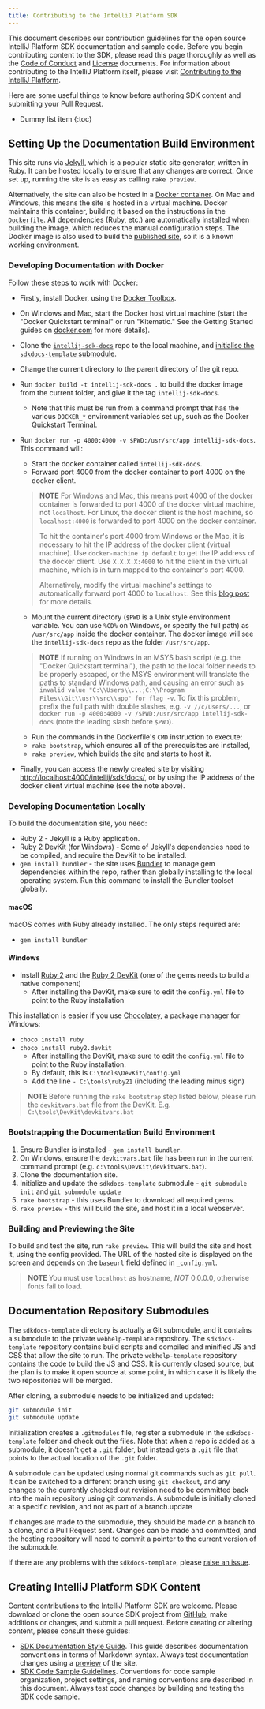 ```yaml
---
title: Contributing to the IntelliJ Platform SDK
---
```

<!-- Copyright 2000-2020 JetBrains s.r.o. and other contributors. Use of this source code is governed by the Apache 2.0 license that can be found in the LICENSE file. -->

This document describes our contribution guidelines for the open source IntelliJ Platform SDK documentation and sample code.
Before you begin contributing content to the SDK, please read this page thoroughly as well as the [Code of Conduct](/CODE_OF_CONDUCT.md) and [License](https://github.com/JetBrains/intellij-sdk-docs/blob/master/LICENSE.txt) documents.
For information about contributing to the IntelliJ Platform itself, please visit [Contributing to the IntelliJ Platform](/basics/platform_contributions.md).

Here are some useful things to know before authoring SDK content and submitting your Pull Request.
* Dummy list item
{:toc}
 
## Setting Up the Documentation Build Environment

This site runs via [Jekyll](https://jekyllrb.com), which is a popular static site generator, written in Ruby. It can be hosted locally to ensure that any changes are correct. Once set up, running the site is as easy as calling `rake preview`.

Alternatively, the site can also be hosted in a [Docker container](https://www.docker.com). On Mac and Windows, this means the site is hosted in a virtual machine. Docker maintains this container, building it based on the instructions in the [`Dockerfile`](Dockerfile). All dependencies (Ruby, etc.) are automatically installed when building the image, which reduces the manual configuration steps. The Docker image is also used to build the [published site](https://www.jetbrains.org/intellij/sdk/docs/index.html), so it is a known working environment.

### Developing Documentation with Docker

Follow these steps to work with Docker:

* Firstly, install Docker, using the [Docker Toolbox](https://www.docker.com/docker-toolbox).
* On Windows and Mac, start the Docker host virtual machine (start the "Docker Quickstart terminal" or run "Kitematic." See the Getting Started guides on [docker.com](https://www.docker.com) for more details).
* Clone the [`intellij-sdk-docs`](https://github.com/JetBrains/intellij-sdk-docs) repo to the local machine, and [initialise the `sdkdocs-template` submodule](#documentation-repository-submodules).
* Change the current directory to the parent directory of the git repo.
* Run `docker build -t intellij-sdk-docs .` to build the docker image from the current folder, and give it the tag `intellij-sdk-docs`.
    * Note that this must be run from a command prompt that has the various `DOCKER_*` environment variables set up, such as the Docker Quickstart Terminal.
* Run `docker run -p 4000:4000 -v $PWD:/usr/src/app intellij-sdk-docs`. This command will:
    * Start the docker container called `intellij-sdk-docs`.
    * Forward port 4000 from the docker container to port 4000 on the docker client.

    > **NOTE** For Windows and Mac, this means port 4000 of the docker container is forwarded to port 4000 of the docker virtual machine, not `localhost`. For Linux, the docker client is the host machine, so `localhost:4000` is forwarded to port 4000 on the docker container.
    >
    > To hit the container's port 4000 from Windows or the Mac, it is necessary to hit the IP address of the docker client (virtual machine). Use `docker-machine ip default` to get the IP address of the docker client. Use `X.X.X.X:4000` to hit the client in the virtual machine, which is in turn mapped to the container's port 4000.
    >
    > Alternatively, modify the virtual machine's settings to automatically forward port 4000 to `localhost`. See this [blog post](https://acaird.github.io/computers/2014/11/16/docker-virtualbox-host-networking) for more details.
 
    * Mount the current directory (`$PWD` is a Unix style environment variable. You can use `%CD%` on Windows, or specify the full path) as `/usr/src/app` inside the docker container. The docker image will see the `intellij-sdk-docs` repo as the folder `/usr/src/app`.

    > **NOTE** If running on Windows in an MSYS bash script (e.g. the "Docker Quickstart terminal"), the path to the local folder needs to be properly escaped, or the MSYS environment will translate the paths to standard Windows path, and causing an error such as `invalid value "C:\\Users\\...;C:\\Program Files\\Git\\usr\\src\\app" for flag -v`. To fix this problem, prefix the full path with double slashes, e.g. `-v //c/Users/...`, or `docker run -p 4000:4000 -v /$PWD:/usr/src/app intellij-sdk-docs` (note the leading slash before `$PWD`).

    * Run the commands in the Dockerfile's `CMD` instruction to execute: 
  * `rake bootstrap`, which ensures all of the prerequisites are installed, 
  * `rake preview`, which builds the site and starts to host it.
* Finally, you can access the newly created site by visiting [http://localhost:4000/intellij/sdk/docs/](http://localhost:4000/intellij/sdk/docs/), or by using the IP address of the docker client virtual machine (see the note above).

### Developing Documentation Locally

To build the documentation site, you need:

* Ruby 2 - Jekyll is a Ruby application.
* Ruby 2 DevKit (for Windows) - Some of Jekyll's dependencies need to be compiled, and require the DevKit to be installed.
* `gem install bundler` - the site uses [Bundler](https://bundler.io) to manage gem dependencies within the repo, rather than globally installing to the local operating system. Run this command to install the Bundler toolset globally.

#### macOS

macOS comes with Ruby already installed. The only steps required are:

* `gem install bundler`

#### Windows

* Install [Ruby 2](https://rubyinstaller.org) and the [Ruby 2 DevKit](https://rubyinstaller.org/downloads/) (one of the gems needs to build a native component)
    * After installing the DevKit, make sure to edit the `config.yml` file to point to the Ruby installation

This installation is easier if you use [Chocolatey](https://chocolatey.org), a package manager for Windows:

* `choco install ruby`
* `choco install ruby2.devkit`
    * After installing the DevKit, make sure to edit the `config.yml` file to point to the Ruby installation.
    * By default, this is `C:\tools\DevKit\config.yml`
    * Add the line `- C:\tools\ruby21` (including the leading minus sign)

> **NOTE** Before running the `rake bootstrap` step listed below, please run the `devkitvars.bat` file from the DevKit. E.g. `C:\tools\DevKit\devkitvars.bat`

### Bootstrapping the Documentation Build Environment

1. Ensure Bundler is installed - `gem install bundler`.
2. On Windows, ensure the `devkitvars.bat` file has been run in the current command prompt (e.g. `c:\tools\DevKit\devkitvars.bat`).
3. Clone the documentation site.
4. Initialize and update the `sdkdocs-template` submodule - `git submodule init` and `git submodule update`
5. `rake bootstrap` - this uses Bundler to download all required gems.
6. `rake preview` - this will build the site, and host it in a local webserver. 

### Building and Previewing the Site

To build and test the site, run `rake preview`. This will build the site and host it, using the config provided. The URL of the hosted site is displayed on the screen and depends on the `baseurl` field defined in `_config.yml`.

> **NOTE** You must use `localhost` as hostname, _NOT_ 0.0.0.0, otherwise fonts fail to load.

## Documentation Repository Submodules
The `sdkdocs-template` directory is actually a Git submodule, and it contains a submodule to the private `webhelp-template` repository. 
The `sdkdocs-template` repository contains build scripts and compiled and minified JS and CSS that allow the site to run. 
The private `webhelp-template` repository contains the code to build the JS and CSS. 
It is currently closed source, but the plan is to make it open source at some point, in which case it is likely the two repositories will be merged.

After cloning, a submodule needs to be initialized and updated:

```sh
git submodule init
git submodule update
```

Initialization creates a `.gitmodules` file, register a submodule in the `sdkdocs-template` folder and check out the files. 
Note that when a repo is added as a submodule, it doesn't get a `.git` folder, but instead gets a `.git` file that points to the actual location of the `.git` folder.

A submodule can be updated using normal git commands such as `git pull`. 
It can be switched to a different branch using `git checkout`, and any changes to the currently checked out revision need to be committed back into the main repository using git commands. 
A submodule is initially cloned at a specific revision, and not as part of a branch.update

If changes are made to the submodule, they should be made on a branch to a clone, and a Pull Request sent. 
Changes can be made and committed, and the hosting repository will need to commit a pointer to the current version of the submodule.

If there are any problems with the `sdkdocs-template`, please [raise an issue](https://github.com/JetBrains/sdkdocs-template/issues).

## Creating IntelliJ Platform SDK Content
Content contributions to the IntelliJ Platform SDK are welcome.
Please download or clone the open source SDK project from [GitHub](https://github.com/JetBrains/intellij-sdk-docs), make additions or changes, and submit a pull request.
Before creating or altering content, please consult these guides:
* [SDK Documentation Style Guide](intro/sdk_style.md). 
  This guide describes documentation conventions in terms of Markdown syntax.
  Always test documentation changes using a [preview](#building-and-previewing-the-site) of the site.
* [SDK Code Sample Guidelines](intro/sdk_code_guidelines.md). 
  Conventions for code sample organization, project settings, and naming conventions are described in this document.
  Always test code changes by building and testing the SDK code sample.


